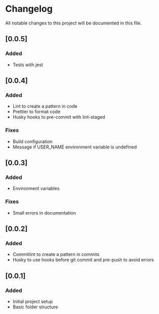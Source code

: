 # Changelog

All notable changes to this project will be documented in this file.

## [0.0.5]

### Added

- Tests with jest

## [0.0.4]

### Added

- Lint to create a pattern in code
- Prettier to format code
- Husky hooks to pre-commit with lint-staged

### Fixes

- Build configuration
- Message if USER_NAME environment variable is undefined

## [0.0.3]

### Added

- Environment variables

### Fixes

- Small errors in documentation

## [0.0.2]

### Added

- Commitlint to create a pattern in commits
- Husky to use hooks before git commit and pre-push to avoid errors

## [0.0.1]

### Added

- Initial project setup
- Basic folder structure

